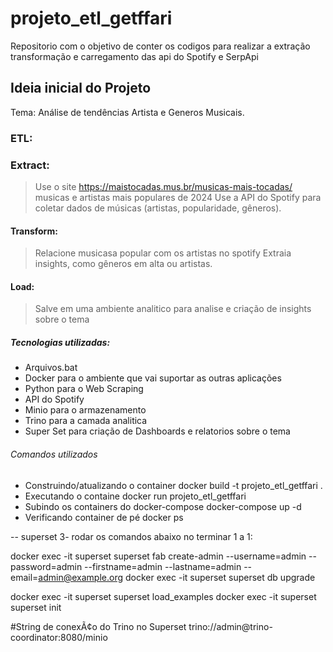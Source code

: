 # projeto_etl_getffari
Repositorio com o objetivo de conter os codigos para realizar a extração transformação e carregamento das api do Spotify e SerpApi 

## Ideia inicial do Projeto
Tema: Análise de tendências Artista e Generos Musicais.

### ETL:

### Extract:
> Use o site https://maistocadas.mus.br/musicas-mais-tocadas/ musicas e artistas mais populares de 2024
> Use a API do Spotify para coletar dados de músicas (artistas, popularidade, gêneros).

#### Transform:
> Relacione musicasa popular com os artistas no spotify
> Extraia insights, como gêneros em alta ou artistas.

#### Load:
> Salve em uma ambiente analitico para analise e criação de insights sobre o tema

##### Tecnologias utilizadas:
- Arquivos.bat
- Docker para o ambiente que vai suportar as outras aplicações
- Python para o Web Scraping
- API do Spotify
- Minio para o armazenamento
- Trino para a camada analitica
- Super Set para criação de Dashboards e relatorios sobre o tema

###### Comandos utilizados
- Construindo/atualizando o container
    docker build -t projeto_etl_getffari . 
- Executando o containe
    docker run projeto_etl_getffari 
- Subindo os containers do docker-compose
    docker-compose up -d 
- Verificando container de pé
    docker ps


-- superset
3- rodar os comandos abaixo no terminar 1 a 1:

docker exec -it superset superset fab create-admin --username=admin --password=admin --firstname=admin --lastname=admin --email=admin@example.org
docker exec -it superset superset db upgrade
<!-- Opcional, só serve para carregar exemplos -->
docker exec -it superset superset load_examples
docker exec -it superset superset init

#String de conexÃ¢o do Trino no Superset
trino://admin@trino-coordinator:8080/minio





